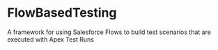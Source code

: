 # FlowBasedTesting
A framework for using Salesforce Flows to build test scenarios that are executed with Apex Test Runs
